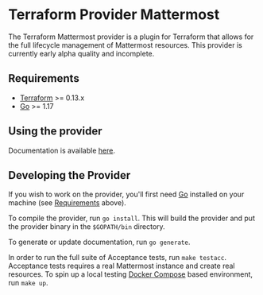 # Terraform Provider Mattermost

The Terraform Mattermost provider is a plugin for Terraform that allows for the full lifecycle management of Mattermost resources.
This provider is currently early alpha quality and incomplete.

## Requirements

- [Terraform](https://www.terraform.io/downloads.html) >= 0.13.x
- [Go](https://golang.org/doc/install) >= 1.17

## Using the provider

Documentation is available [here](https://registry.terraform.io/providers/ndrpnt/mattermost/latest/docs).

## Developing the Provider

If you wish to work on the provider, you'll first need [Go](http://www.golang.org) installed on your machine (see [Requirements](#requirements) above).

To compile the provider, run `go install`.
This will build the provider and put the provider binary in the `$GOPATH/bin` directory.

To generate or update documentation, run `go generate`.

In order to run the full suite of Acceptance tests, run `make testacc`.
Acceptance tests requires a real Mattermost instance and create real resources.
To spin up a local testing [Docker Compose](https://docs.docker.com/compose/) based
environment, run `make up`.

